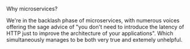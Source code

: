 Why microservices?

We're in the backlash phase of microservices, with numerous voices offering the sage advice of "you don't need to introduce the latency of HTTP just to improve the architecture of your applications". Which simultaneously manages to be both very true and extemely unhelpful.
